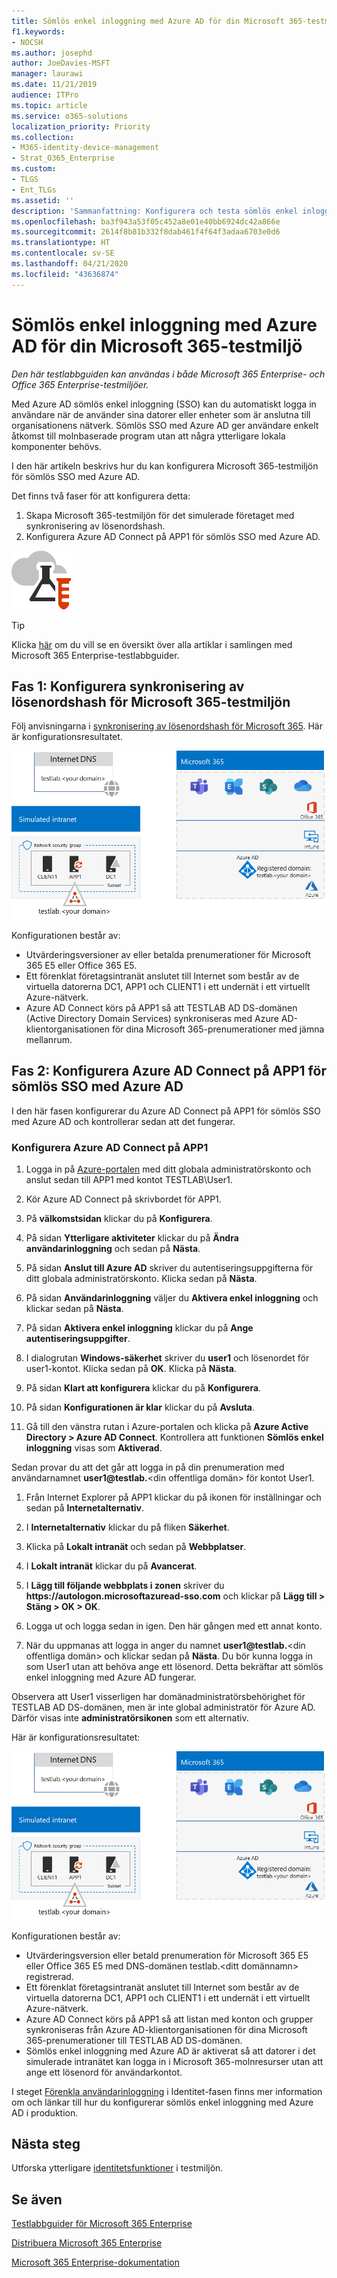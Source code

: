 ```yaml
---
title: Sömlös enkel inloggning med Azure AD för din Microsoft 365-testmiljö
f1.keywords:
- NOCSH
ms.author: josephd
author: JoeDavies-MSFT
manager: laurawi
ms.date: 11/21/2019
audience: ITPro
ms.topic: article
ms.service: o365-solutions
localization_priority: Priority
ms.collection:
- M365-identity-device-management
- Strat_O365_Enterprise
ms.custom:
- TLGS
- Ent_TLGs
ms.assetid: ''
description: 'Sammanfattning: Konfigurera och testa sömlös enkel inloggning med Azure AD för din Microsoft 365-testmiljö.'
ms.openlocfilehash: ba3f943a53f05c452a8e01e40bb6924dc42a866e
ms.sourcegitcommit: 2614f8b81b332f8dab461f4f64f3adaa6703e0d6
ms.translationtype: HT
ms.contentlocale: sv-SE
ms.lasthandoff: 04/21/2020
ms.locfileid: "43636874"
---
```

# <a name="azure-ad-seamless-single-sign-on-for-your-microsoft-365-test-environment"></a>Sömlös enkel inloggning med Azure AD för din Microsoft 365-testmiljö

*Den här testlabbguiden kan användas i både Microsoft 365 Enterprise- och Office 365 Enterprise-testmiljöer.*

Med Azure AD sömlös enkel inloggning (SSO) kan du automatiskt logga in användare när de använder sina datorer eller enheter som är anslutna till organisationens nätverk. Sömlös SSO med Azure AD ger användare enkelt åtkomst till molnbaserade program utan att några ytterligare lokala komponenter behövs.

I den här artikeln beskrivs hur du kan konfigurera Microsoft 365-testmiljön för sömlös SSO med Azure AD.

Det finns två faser för att konfigurera detta:

1.    Skapa Microsoft 365-testmiljön för det simulerade företaget med synkronisering av lösenordshash.
2.    Konfigurera Azure AD Connect på APP1 för sömlös SSO med Azure AD.
    
![Testlabbguider för Microsoft Cloud](../media/m365-enterprise-test-lab-guides/cloud-tlg-icon.png) 
    
> [!TIP]
> Klicka [här](../media/m365-enterprise-test-lab-guides/Microsoft365EnterpriseTLGStack.pdf) om du vill se en översikt över alla artiklar i samlingen med Microsoft 365 Enterprise-testlabbguider.
  
## <a name="phase-1-configure-password-hash-synchronization-for-your-microsoft-365-test-environment"></a>Fas 1: Konfigurera synkronisering av lösenordshash för Microsoft 365-testmiljön

Följ anvisningarna i [synkronisering av lösenordshash för Microsoft 365](password-hash-sync-m365-ent-test-environment.md). Här är konfigurationsresultatet.
  
![Det simulerade företaget med testmiljö för synkronisering av lösenordshash](../media/pass-through-auth-m365-ent-test-environment/Phase1.png)
  
Konfigurationen består av: 
  
- Utvärderingsversioner av eller betalda prenumerationer för Microsoft 365 E5 eller Office 365 E5.
- Ett förenklat företagsintranät anslutet till Internet som består av de virtuella datorerna DC1, APP1 och CLIENT1 i ett undernät i ett virtuellt Azure-nätverk. 
- Azure AD Connect körs på APP1 så att TESTLAB AD DS-domänen (Active Directory Domain Services) synkroniseras med Azure AD-klientorganisationen för dina Microsoft 365-prenumerationer med jämna mellanrum.

## <a name="phase-2-configure-azure-ad-connect-on-app1-for-azure-ad-seamless-sso"></a>Fas 2: Konfigurera Azure AD Connect på APP1 för sömlös SSO med Azure AD

I den här fasen konfigurerar du Azure AD Connect på APP1 för sömlös SSO med Azure AD och kontrollerar sedan att det fungerar.

### <a name="configure-azure-ad-connect-on-app1"></a>Konfigurera Azure AD Connect på APP1

1. Logga in på [Azure-portalen](https://portal.azure.com) med ditt globala administratörskonto och anslut sedan till APP1 med kontot TESTLAB\User1.

2. Kör Azure AD Connect på skrivbordet för APP1.

3. På **välkomstsidan** klickar du på **Konfigurera**.

4. På sidan **Ytterligare aktiviteter** klickar du på **Ändra användarinloggning** och sedan på **Nästa**.

5. På sidan **Anslut till Azure AD** skriver du autentiseringsuppgifterna för ditt globala administratörskonto. Klicka sedan på **Nästa**.

6. På sidan **Användarinloggning** väljer du **Aktivera enkel inloggning** och klickar sedan på **Nästa**.

7. På sidan **Aktivera enkel inloggning** klickar du på **Ange autentiseringsuppgifter**.

8. I dialogrutan **Windows-säkerhet** skriver du **user1** och lösenordet för user1-kontot. Klicka sedan på **OK**. Klicka på **Nästa**.

9. På sidan **Klart att konfigurera** klickar du på **Konfigurera**.

10. På sidan **Konfigurationen är klar** klickar du på **Avsluta**.

11. Gå till den vänstra rutan i Azure-portalen och klicka på **Azure Active Directory > Azure AD Connect**. Kontrollera att funktionen **Sömlös enkel inloggning** visas som **Aktiverad**.

Sedan provar du att det går att logga in på din prenumeration med användarnamnet <strong>user1@testlab.</strong>\<din offentliga domän> för kontot User1.

1. Från Internet Explorer på APP1 klickar du på ikonen för inställningar och sedan på **Internetalternativ**.
 
2. I **Internetalternativ** klickar du på fliken **Säkerhet**.

3. Klicka på **Lokalt intranät** och sedan på **Webbplatser**.

4. I **Lokalt intranät** klickar du på **Avancerat**.

5. I **Lägg till följande webbplats i zonen** skriver du **https<span>://</span>autologon.microsoftazuread-sso.com** och klickar på **Lägg till > Stäng > OK > OK**.

6. Logga ut och logga sedan in igen. Den här gången med ett annat konto.

7. När du uppmanas att logga in anger du namnet <strong>user1@testlab.</strong>\<din offentliga domän> och klickar sedan på **Nästa**. Du bör kunna logga in som User1 utan att behöva ange ett lösenord. Detta bekräftar att sömlös enkel inloggning med Azure AD fungerar.

Observera att User1 visserligen har domänadministratörsbehörighet för TESTLAB AD DS-domänen, men är inte global administratör för Azure AD. Därför visas inte **administratörsikonen** som ett alternativ.

Här är konfigurationsresultatet:

![Det simulerade företaget med en testmiljö med direktautentisering](../media/pass-through-auth-m365-ent-test-environment/Phase1.png)

 
Konfigurationen består av:

- Utvärderingsversion eller betald prenumeration för Microsoft 365 E5 eller Office 365 E5 med DNS-domänen testlab.\<ditt domännamn> registrerad.
- Ett förenklat företagsintranät anslutet till Internet som består av de virtuella datorerna DC1, APP1 och CLIENT1 i ett undernät i ett virtuellt Azure-nätverk. 
- Azure AD Connect körs på APP1 så att listan med konton och grupper synkroniseras från Azure AD-klientorganisationen för dina Microsoft 365-prenumerationer till TESTLAB AD DS-domänen. 
- Sömlös enkel inloggning med Azure AD är aktiverat så att datorer i det simulerade intranätet kan logga in i Microsoft 365-molnresurser utan att ange ett lösenord för användarkontot.

I steget [Förenkla användarinloggning](identity-secure-your-passwords.md#identity-sso) i Identitet-fasen finns mer information om och länkar till hur du konfigurerar sömlös enkel inloggning med Azure AD i produktion.

## <a name="next-step"></a>Nästa steg

Utforska ytterligare [identitetsfunktioner](m365-enterprise-test-lab-guides.md#identity) i testmiljön.

## <a name="see-also"></a>Se även

[Testlabbguider för Microsoft 365 Enterprise](m365-enterprise-test-lab-guides.md)

[Distribuera Microsoft 365 Enterprise](deploy-microsoft-365-enterprise.md)

[Microsoft 365 Enterprise-dokumentation](https://docs.microsoft.com/microsoft-365-enterprise/)


